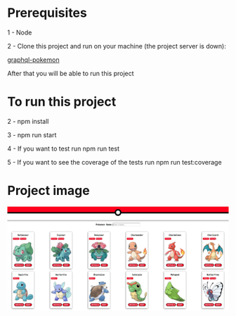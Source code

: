 # Prerequisites

1 - Node

2 - Clone this project and run on your machine (the project server is down):

[graphql-pokemon](https://github.com/lucasbento/graphql-pokemon.git)

After that you will be able to run this project

# To run this project

2 - npm install

3 - npm run start

4 - If you want to test run npm run test

5 - If you want to see the coverage of the tests run npm run test:coverage


# Project image

![project image](src/assets/pokedex.jpg)



